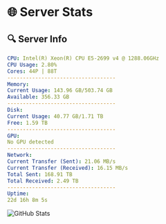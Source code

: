 # 🌐 Server Stats
## 🔍 Server Info
```yaml
CPU: Intel(R) Xeon(R) CPU E5-2699 v4 @ 1288.06GHz
CPU Usage: 2.80%
Cores: 44P | 88T
-----------------------------------
Memory:
Current Usage: 143.96 GB/503.74 GB
Available: 356.33 GB
-----------------------------------
Disk:
Current Usage: 40.77 GB/1.71 TB
Free: 1.59 TB
-----------------------------------
GPU:
No GPU detected
-----------------------------------
Network:
Current Transfer (Sent): 21.06 MB/s
Current Transfer (Received): 16.15 MB/s
Total Sent: 168.91 TB
Total Received: 2.49 TB
-----------------------------------
Uptime:
22d 16h 8m 5s
```
![GitHub Stats](https://img.shields.io/badge/Updated-2025-03-02_14:51:23-blue)